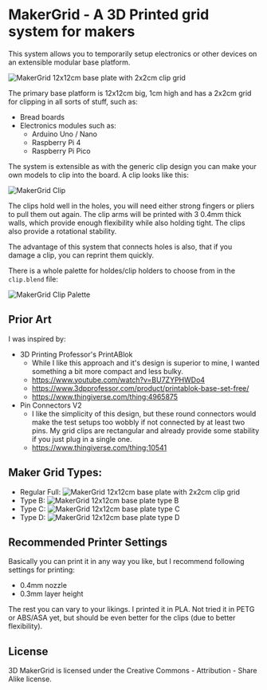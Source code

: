 # MakerGrid - A 3D Printed grid system for makers

This system allows you to temporarily setup electronics or other
devices on an extensible modular base platform.

![MakerGrid 12x12cm base plate with 2x2cm clip grid](res/maker_grid_2cm.png)

The primary base platform
is 12x12cm big, 1cm high and has a 2x2cm grid for clipping in all sorts of stuff,
such as:

- Bread boards
- Electronics modules such as:
  - Arduino Uno / Nano
  - Raspberry Pi 4
  - Raspberry Pi Pico

The system is extensible as with the generic clip design you can make
your own models to clip into the board. A clip looks like this:

![MakerGrid Clip](res/clip_10mm.png)

The clips hold well in the holes, you will need either strong fingers or
pliers to pull them out again. The clip arms will be printed with 3 0.4mm thick
walls, which provide enough flexibility while also holding tight.
The clips also provide a rotational stability.

The advantage of this system that connects holes is also,
that if you damage a clip, you can reprint them quickly.

There is a whole palette for holdes/clip holders to choose from in the `clip.blend`
file:

![MakerGrid Clip Palette](res/clip_10mm_models.png)

## Prior Art

I was inspired by:

- 3D Printing Professor's PrintABlok
  - While I like this approach and it's design is superior to mine, I wanted
    something a bit more compact and less bulky.
  - https://www.youtube.com/watch?v=BU7ZYPHWDo4
  - https://www.3dpprofessor.com/product/printablok-base-set-free/
  - https://www.thingiverse.com/thing:4965875
- Pin Connectors V2
  - I like the simplicity of this design, but these round connectors
    would make the test setups too wobbly if not connected by at least two
    pins. My grid clips are rectangular and already provide some stability
    if you just plug in a single one.
  - https://www.thingiverse.com/thing:10541

## Maker Grid Types:

- Regular Full:
![MakerGrid 12x12cm base plate with 2x2cm clip grid](res/maker_grid_2cm.png)
- Type B:
![MakerGrid 12x12cm base plate type B](res/maker_grid_2cm_type_b.png)
- Type C:
![MakerGrid 12x12cm base plate type C](res/maker_grid_2cm_type_c.png)
- Type D:
![MakerGrid 12x12cm base plate type D](res/maker_grid_2cm_type_d.png)

## Recommended Printer Settings

Basically you can print it in any way you like, but I recommend
following settings for printing:

- 0.4mm nozzle
- 0.3mm layer height

The rest you can vary to your likings. I printed it in PLA. Not tried
it in PETG or ABS/ASA yet, but should be even better for the clips (due to
better flexibility).

## License

3D MakerGrid is licensed under the
Creative Commons - Attribution - Share Alike
license.
